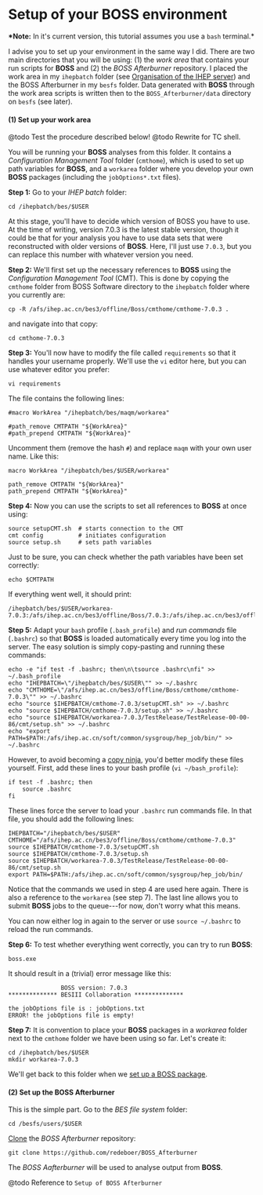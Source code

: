 # Setup of your BOSS environment

**\*Note:** In it's current version, this tutorial assumes you use a `bash` terminal.\*

I advise you to set up your environment in the same way I did. There are two main directories that you will be using: \(1\) the _work area_ that contains your run scripts for **BOSS** and \(2\) the _BOSS Afterburner_ repository. I placed the work area in my `ihepbatch` folder \(see [Organisation of the IHEP server](../#organisation-of-the-ihep-server)\) and the BOSS Afterburner in my `besfs` folder. Data generated with **BOSS** through the work area scripts is written then to the `BOSS_Afterburner/data` directory on `besfs` \(see later\).

#### \(1\) Set up your work area

@todo Test the procedure described below! @todo Rewrite for TC shell.

You will be running your **BOSS** analyses from this folder. It contains a _Configuration Management Tool_ folder \(`cmthome`\), which is used to set up path variables for **BOSS**, and a `workarea` folder where you develop your own **BOSS** packages \(including the `jobOptions*.txt` files\).

**Step 1:** Go to your _IHEP batch_ folder:

```text
cd /ihepbatch/bes/$USER
```

At this stage, you'll have to decide which version of BOSS you have to use. At the time of writing, version 7.0.3 is the latest stable version, though it could be that for your analysis you have to use data sets that were reconstructed with older versions of **BOSS**. Here, I'll just use `7.0.3`, but you can replace this number with whatever version you need.

**Step 2:** We'll first set up the necessary references to **BOSS** using the _Configuration Management Tool_ \(CMT\). This is done by copying the `cmthome` folder from BOSS Software directory to the `ihepbatch` folder where you currently are:

```text
cp -R /afs/ihep.ac.cn/bes3/offline/Boss/cmthome/cmthome-7.0.3 .
```

and navigate into that copy:

```text
cd cmthome-7.0.3
```

**Step 3:** You'll now have to modify the file called `requirements` so that it handles your username properly. We'll use the `vi` editor here, but you can use whatever editor you prefer:

```text
vi requirements
```

The file contains the following lines:

```text
#macro WorkArea "/ihepbatch/bes/maqm/workarea"

#path_remove CMTPATH "${WorkArea}"
#path_prepend CMTPATH "${WorkArea}"
```

Uncomment them \(remove the hash `#`\) and replace `maqm` with your own user name. Like this:

```text
macro WorkArea "/ihepbatch/bes/$USER/workarea"

path_remove CMTPATH "${WorkArea}"
path_prepend CMTPATH "${WorkArea}"
```

**Step 4:** Now you can use the scripts to set all references to **BOSS** at once using:

```text
source setupCMT.sh  # starts connection to the CMT
cmt config          # initiates configuration
source setup.sh     # sets path variables
```

Just to be sure, you can check whether the path variables have been set correctly:

```text
echo $CMTPATH
```

If everything went well, it should print:

```text
/ihepbatch/bes/$USER/workarea-7.0.3:/afs/ihep.ac.cn/bes3/offline/Boss/7.0.3:/afs/ihep.ac.cn/bes3/offline/ExternalLib/SLC6/ExternalLib/gaudi/GAUDI_v23r9:/afs/ihep.ac.cn/bes3/offline/ExternalLib/SLC6/ExternalLib/LCGCMT/LCGCMT_65a
```

**Step 5:** Adapt your `bash` profile \(`.bash_profile`\) and _run commands_ file \(`.bashrc`\) so that **BOSS** is loaded automatically every time you log into the server. The easy solution is simply copy-pasting and running these commands:

```text
echo -e "if test -f .bashrc; then\n\tsource .bashrc\nfi" >> ~/.bash_profile
echo "IHEPBATCH=\"/ihepbatch/bes/$USER\"" >> ~/.bashrc
echo "CMTHOME=\"/afs/ihep.ac.cn/bes3/offline/Boss/cmthome/cmthome-7.0.3\"" >> ~/.bashrc
echo "source $IHEPBATCH/cmthome-7.0.3/setupCMT.sh" >> ~/.bashrc
echo "source $IHEPBATCH/cmthome-7.0.3/setup.sh" >> ~/.bashrc
echo "source $IHEPBATCH/workarea-7.0.3/TestRelease/TestRelease-00-00-86/cmt/setup.sh" >> ~/.bashrc
echo "export PATH=$PATH:/afs/ihep.ac.cn/soft/common/sysgroup/hep_job/bin/" >> ~/.bashrc
```

However, to avoid becoming a [copy ninja](https://pics.me.me/kakashi-went-from-the-copy-ninja-to-the-copy-paste-14969048.png), you'd better modify these files yourself. First, add these lines to your bash profile \(`vi ~/bash_profile`\):

```text
if test -f .bashrc; then
    source .bashrc
fi
```

These lines force the server to load your `.bashrc` run commands file. In that file, you should add the following lines:

```text
IHEPBATCH="/ihepbatch/bes/$USER"
CMTHOME="/afs/ihep.ac.cn/bes3/offline/Boss/cmthome/cmthome-7.0.3"
source $IHEPBATCH/cmthome-7.0.3/setupCMT.sh
source $IHEPBATCH/cmthome-7.0.3/setup.sh
source $IHEPBATCH/workarea-7.0.3/TestRelease/TestRelease-00-00-86/cmt/setup.sh
export PATH=$PATH:/afs/ihep.ac.cn/soft/common/sysgroup/hep_job/bin/
```

Notice that the commands we used in step 4 are used here again. There is also a reference to the `workarea` \(see step 7\). The last line allows you to submit **BOSS** jobs to the queue---for now, don't worry what this means.

You can now either log in again to the server or use `source ~/.bashrc` to reload the run commands.

**Step 6:** To test whether everything went correctly, you can try to run **BOSS**:

```text
boss.exe
```

It should result in a \(trivial\) error message like this:

```text
               BOSS version: 7.0.3
************** BESIII Collaboration **************

the jobOptions file is : jobOptions.txt
ERROR! the jobOptions file is empty!
```

**Step 7:** It is convention to place your **BOSS** packages in a _workarea_ folder next to the `cmthome` folder we have been using so far. Let's create it:

```text
cd /ihepbatch/bes/$USER
mkdir workarea-7.0.3
```

We'll get back to this folder when we [set up a BOSS package](../#set-up-a-boss-package).

#### \(2\) Set up the BOSS Afterburner

This is the simple part. Go to the _BES file system_ folder:

```text
cd /besfs/users/$USER
```

[Clone](https://help.github.com/articles/cloning-a-repository/) the _BOSS Afterburner_ repository:

```text
git clone https://github.com/redeboer/BOSS_Afterburner
```

The _BOSS Aafterburner_ will be used to analyse output from **BOSS**.

@todo Reference to `Setup of BOSS Afterburner`



